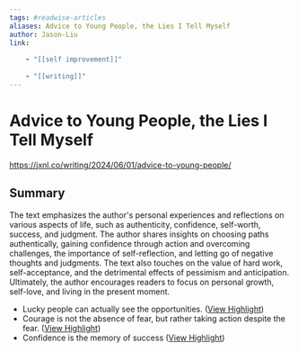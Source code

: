 ```yaml
---
tags: #readwise-articles
aliases: Advice to Young People, the Lies I Tell Myself
author: Jason-Liu
link:
 
    - "[[self improvement]]"
 
    - "[[writing]]"
---
```

# Advice to Young People, the Lies I Tell Myself

https://jxnl.co/writing/2024/06/01/advice-to-young-people/
## Summary
The text emphasizes the author's personal experiences and reflections on various aspects of life, such as authenticity, confidence, self-worth, success, and judgment. The author shares insights on choosing paths authentically, gaining confidence through action and overcoming challenges, the importance of self-reflection, and letting go of negative thoughts and judgments. The text also touches on the value of hard work, self-acceptance, and the detrimental effects of pessimism and anticipation. Ultimately, the author encourages readers to focus on personal growth, self-love, and living in the present moment.

- Lucky people can actually see the opportunities. ([View Highlight](https://read.readwise.io/read/01hx2phqqp2wnpd5q56yrthten))
- Courage is not the absence of fear, but rather taking action despite the fear. ([View Highlight](https://read.readwise.io/read/01hx2px64rd14es2wgjgbwefc7))
- Confidence is the memory of success ([View Highlight](https://read.readwise.io/read/01hx2pxmjtjyp7wvz4wvtm3yf0))
